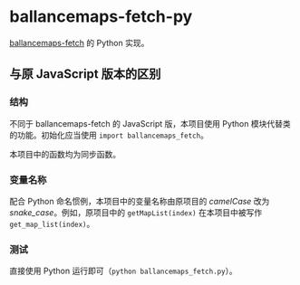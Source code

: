 # ballancemaps-fetch-py

[ballancemaps-fetch](https://github.com/KambuchiTeam/ballancemaps-fetch) 的 Python 实现。

## 与原 JavaScript 版本的区别

### 结构

不同于 ballancemaps-fetch 的 JavaScript 版，本项目使用 Python 模块代替类的功能。初始化应当使用 `import ballancemaps_fetch`。

本项目中的函数均为同步函数。

### 变量名称

配合 Python 命名惯例，本项目中的变量名称由原项目的 *camelCase* 改为 *snake_case*。例如，原项目中的 `getMapList(index)` 在本项目中被写作 `get_map_list(index)`。

### 测试

直接使用 Python 运行即可（`python ballancemaps_fetch.py`）。
